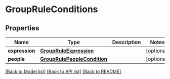 # GroupRuleConditions

## Properties
Name | Type | Description | Notes
------------ | ------------- | ------------- | -------------
**expression** | [**GroupRuleExpression**](GroupRuleExpression.md) |  | [optional] 
**people** | [**GroupRulePeopleCondition**](GroupRulePeopleCondition.md) |  | [optional] 

[[Back to Model list]](../README.md#documentation-for-models) [[Back to API list]](../README.md#documentation-for-api-endpoints) [[Back to README]](../README.md)


